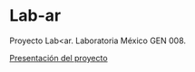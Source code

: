 # Lab-ar
Proyecto Lab&lt;ar. Laboratoria México GEN 008.

[Presentación del proyecto](https://laboratoria.github.io/MEX008-labcar/)
